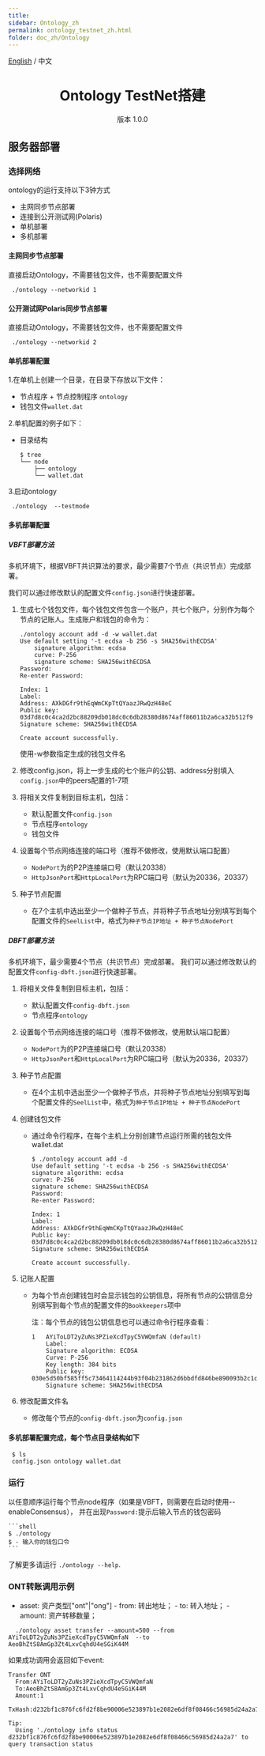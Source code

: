 ```yaml
---
title: 
sidebar: Ontology_zh
permalink: ontology_testnet_zh.html
folder: doc_zh/Ontology
---
```




[English](./ontology_testnet_en.html) / 中文

<h1 align="center">Ontology TestNet搭建</h1>
<p align="center" class="version">版本 1.0.0 </p>


## 服务器部署
### 选择网络
ontology的运行支持以下3钟方式

* 主网同步节点部署
* 连接到公开测试网(Polaris)
* 单机部署
* 多机部署

#### 主网同步节点部署

直接启动Ontology，不需要钱包文件，也不需要配置文件

   ```
	./ontology --networkid 1
   ```

#### 公开测试网Polaris同步节点部署

直接启动Ontology，不需要钱包文件，也不需要配置文件

   ```
	./ontology --networkid 2
   ```

#### 单机部署配置

1.在单机上创建一个目录，在目录下存放以下文件：
- 节点程序 + 节点控制程序 `ontology`
- 钱包文件`wallet.dat`

2.单机配置的例子如下：
- 目录结构
    ```shell
    $ tree
    └── node
        ├── ontology
        └── wallet.dat
    ```
3.启动ontology

   ```
	./ontology  --testmode
   ```
#### 多机部署配置

##### VBFT部署方法

多机环境下，根据VBFT共识算法的要求，最少需要7个节点（共识节点）完成部署。

我们可以通过修改默认的配置文件`config.json`进行快速部署。

1. 生成七个钱包文件，每个钱包文件包含一个账户，共七个账户，分别作为每个节点的记账人。生成账户和钱包的命令为：
	```
	./ontology account add -d -w wallet.dat
	Use default setting '-t ecdsa -b 256 -s SHA256withECDSA' 
		signature algorithm: ecdsa 
		curve: P-256 
		signature scheme: SHA256withECDSA 
	Password:
	Re-enter Password:

	Index: 1
	Label: 
	Address: AXkDGfr9thEqWmCKpTtQYaazJRwQzH48eC
	Public key: 03d7d8c0c4ca2d2bc88209db018dc0c6db28380d8674aff86011b2a6ca32b512f9
	Signature scheme: SHA256withECDSA

	Create account successfully.
	```
	使用-w参数指定生成的钱包文件名

2. 修改config.json，将上一步生成的七个账户的公钥、address分别填入`config.json`中的peers配置的1-7项

3. 将相关文件复制到目标主机，包括：
    - 默认配置文件`config.json`
    - 节点程序`ontology`
    - 钱包文件

4. 设置每个节点网络连接的端口号（推荐不做修改，使用默认端口配置）
    - `NodePort`为的P2P连接端口号（默认20338）
    - `HttpJsonPort`和`HttpLocalPort`为RPC端口号（默认为20336，20337）

5. 种子节点配置
    - 在7个主机中选出至少一个做种子节点，并将种子节点地址分别填写到每个配置文件的`SeelList`中，格式为`种子节点IP地址 + 种子节点NodePort`

##### DBFT部署方法

多机环境下，最少需要4个节点（共识节点）完成部署。
我们可以通过修改默认的配置文件`config-dbft.json`进行快速部署。

1. 将相关文件复制到目标主机，包括：
    - 默认配置文件`config-dbft.json`
    - 节点程序`ontology`

2. 设置每个节点网络连接的端口号（推荐不做修改，使用默认端口配置）
    - `NodePort`为的P2P连接端口号（默认20338）
    - `HttpJsonPort`和`HttpLocalPort`为RPC端口号（默认为20336，20337）

3. 种子节点配置
    - 在4个主机中选出至少一个做种子节点，并将种子节点地址分别填写到每个配置文件的`SeelList`中，格式为`种子节点IP地址 + 种子节点NodePort`

4. 创建钱包文件
    - 通过命令行程序，在每个主机上分别创建节点运行所需的钱包文件wallet.dat 
        ```
        $ ./ontology account add -d
        Use default setting '-t ecdsa -b 256 -s SHA256withECDSA' 
		signature algorithm: ecdsa 
		curve: P-256 
		signature scheme: SHA256withECDSA 
		Password:
		Re-enter Password:

		Index: 1
		Label: 
		Address: AXkDGfr9thEqWmCKpTtQYaazJRwQzH48eC
		Public key: 03d7d8c0c4ca2d2bc88209db018dc0c6db28380d8674aff86011b2a6ca32b512f9
		Signature scheme: SHA256withECDSA

		Create account successfully.
        ```

5. 记账人配置
    - 为每个节点创建钱包时会显示钱包的公钥信息，将所有节点的公钥信息分别填写到每个节点的配置文件的`Bookkeepers`项中
    
        注：每个节点的钱包公钥信息也可以通过命令行程序查看：
    
        ```
        1	AYiToLDT2yZuNs3PZieXcdTpyC5VWQmfaN (default)
        	Label: 
        	Signature algorithm: ECDSA
        	Curve: P-256
        	Key length: 384 bits
        	Public key: 030e5d50bf585ff5c73464114244b93f04b231862d6bbdfd846be890093b2c1c17
        	Signature scheme: SHA256withECDSA
        ```
6. 修改配置文件名
	- 修改每个节点的`config-dbft.json`为`config.json`
	
#### 多机部署配置完成，每个节点目录结构如下

   ```shell
	$ ls
	config.json ontology wallet.dat
   ```
### 运行
以任意顺序运行每个节点node程序（如果是VBFT，则需要在启动时使用--enableConsensus）， 并在出现`Password:`提示后输入节点的钱包密码

	```shell
	$ ./ontology
	$ - 输入你的钱包口令
	```

了解更多请运行 `./ontology --help`.

### ONT转账调用示例
  - asset: 资产类型["ont"|"ong"] - from: 转出地址； - to: 转入地址； - amount: 资产转移数量；
```shell
  ./ontology asset transfer --amount=500 --from  AYiToLDT2yZuNs3PZieXcdTpyC5VWQmfaN  --to AeoBhZtS8AmGp3Zt4LxvCqhdU4eSGiK44M
```
如果成功调用会返回如下event:

```
Transfer ONT
  From:AYiToLDT2yZuNs3PZieXcdTpyC5VWQmfaN
  To:AeoBhZtS8AmGp3Zt4LxvCqhdU4eSGiK44M
  Amount:1
  TxHash:d232bf1c876fc6fd2f8be90006e523897b1e2082e6df8f08466c56985d24a2a7

Tip:
  Using './ontology info status d232bf1c876fc6fd2f8be90006e523897b1e2082e6df8f08466c56985d24a2a7' to query transaction status
```
